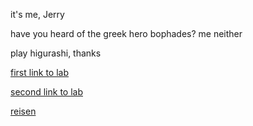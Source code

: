 
it's me, Jerry

have you heard of the greek hero bophades? me neither

play higurashi, thanks

[first link to lab](lab-report-1-week-2.md)

[second link to lab](https://jexu07.github.io/cse15l-lab-reports/lab-report-1-week-2.html)

[reisen](reisen.md)